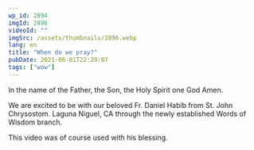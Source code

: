 ```yaml
---
wp_id: 2894
imgId: 2896
videoId: ""
imgSrc: /assets/thumbnails/2896.webp
lang: en
title: "When do we pray?"
pubDate: 2021-06-01T22:29:07
tags: ["wow"]
---
```


<p>In the name of the Father, the Son, the Holy Spirit one God Amen.</p>
<p>We are excited to be with our beloved Fr. Daniel Habib from St. John Chrysostom. Laguna Niguel, CA through the newly established Words of Wisdom branch.</p>
<p>This video was of course used with his blessing.</p>
<p>&nbsp;</p>
